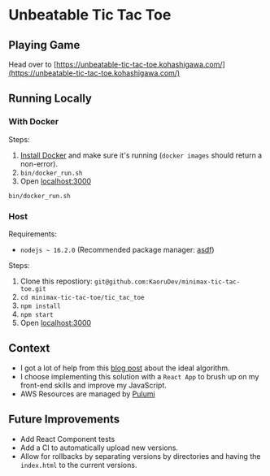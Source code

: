 # Unbeatable Tic Tac Toe

## Playing Game
Head over to [https://unbeatable-tic-tac-toe.kohashigawa.com/](https://unbeatable-tic-tac-toe.kohashigawa.com/)

## Running Locally

### With Docker

Steps:
1. [Install Docker](https://www.docker.com/products/docker-desktop) and make sure it's running (`docker images` should return a non-error).
2. `bin/docker_run.sh`
3. Open [localhost:3000](localhost:3000)

```
bin/docker_run.sh
```

### Host
Requirements:
* `nodejs ~ 16.2.0` (Recommended package manager: [asdf](https://github.com/asdf-vm/asdf-nodejs))

Steps:
1. Clone this repostiory: `git@github.com:KaoruDev/minimax-tic-tac-toe.git`
2. `cd minimax-tic-tac-toe/tic_tac_toe`
3. `npm install`
4. `npm start`
5. Open [localhost:3000](localhost:3000)

## Context
* I got a lot of help from this [blog post](https://www.neverstopbuilding.com/blog/minimax) about the ideal algorithm.
* I choose implementing this solution with a `React App` to brush up on my front-end skills and improve my JavaScript.
* AWS Resources are managed by [Pulumi](pulumi.com)


## Future Improvements

* Add React Component tests
* Add a CI to automatically upload new versions.
* Allow for rollbacks by separating versions by directories and having the `index.html` to the current versions.
